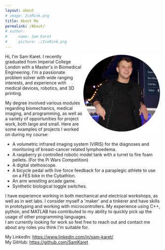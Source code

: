 ```yaml
---
layout: about
# image: IceRink.png
title: About Me
permalink: /About/
# author:
#     name: Sam Karet
#     picture: ./IceRink.png
---
```


<img src="../IceRink.png" width="50%" alt="Sam Karet" style="float: right; margin: 0 0 0 0rem">
Hi, I'm Sam Karet. I recently graduated from Imperial College London with a Master's in Biomedical Engineering.  
I'm a passionate problem solver with wide ranging interests, and experience with medical devices, robotics, and 3D printing.

My degree involved various modules regarding biomechanics, medical imaging, and programming, as well as a variety of opportunities for project work, both large and small. Here are some examples of projects I worked on during my course:  
- A volumetric infrared imaging system (VIRIS) for the diagnoses and monitoring of breast-cancer related lymphoedema.
- A raspberry pi controlled robotic model tank with a turret to fire foam pellets. (For the Pi Wars Competition)  
- A digital stethoscope. 
- A bicycle pedal with live force feedback for a paraplegic athlete to use on a FES bike in the Cybathlon.  
- An arm wrestling arcade game.  
- Synthetic biological toggle switches.  

I have experience working in both mechanical and electrical workshops, as well as in wet labs. I consider myself a 'maker' and a tinkerer and have skills in prototyping and working with microcontrollers. My experience using C++, python, and MATLAB has contributed to my ability to quickly pick up the usage of other programming languages.  
I am currently looking for work so feel free to reach out and contact me about any roles you think I'm suitable for.

My LinkedIn: <a href="https://www.linkedin.com/in/sam-karet/" target="_blank">https://www.linkedin.com/in/sam-karet/</a>  
My GitHub: <a href="https://github.com/SamKaret" target="_blank">https://github.com/SamKaret</a>